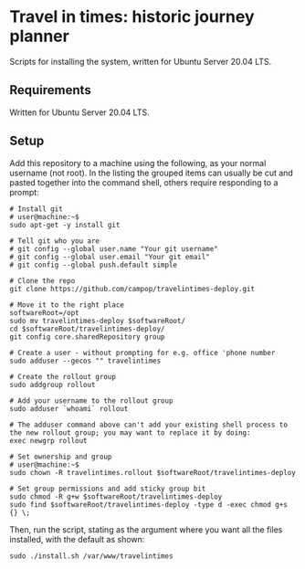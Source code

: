 # Travel in times: historic journey planner

Scripts for installing the system, written for Ubuntu Server 20.04 LTS.

## Requirements

Written for Ubuntu Server 20.04 LTS.


## Setup

Add this repository to a machine using the following, as your normal username (not root). In the listing the grouped items can usually be cut and pasted together into the command shell, others require responding to a prompt:

```shell
# Install git
# user@machine:~$
sudo apt-get -y install git

# Tell git who you are
# git config --global user.name "Your git username"
# git config --global user.email "Your git email"
# git config --global push.default simple

# Clone the repo
git clone https://github.com/campop/travelintimes-deploy.git

# Move it to the right place
softwareRoot=/opt
sudo mv travelintimes-deploy $softwareRoot/
cd $softwareRoot/travelintimes-deploy/
git config core.sharedRepository group

# Create a user - without prompting for e.g. office 'phone number
sudo adduser --gecos "" travelintimes

# Create the rollout group
sudo addgroup rollout

# Add your username to the rollout group
sudo adduser `whoami` rollout

# The adduser command above can't add your existing shell process to the new rollout group; you may want to replace it by doing:
exec newgrp rollout

# Set ownership and group
# user@machine:~$
sudo chown -R travelintimes.rollout $softwareRoot/travelintimes-deploy

# Set group permissions and add sticky group bit
sudo chmod -R g+w $softwareRoot/travelintimes-deploy
sudo find $softwareRoot/travelintimes-deploy -type d -exec chmod g+s {} \;
```

Then, run the script, stating as the argument where you want all the files installed, with the default as shown:

```
sudo ./install.sh /var/www/travelintimes
```
